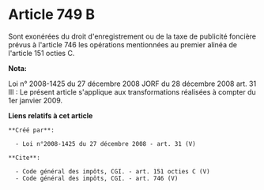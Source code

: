 # Article 749 B

Sont exonérées du droit d'enregistrement ou de la taxe de publicité foncière prévus à l'article 746 les opérations
mentionnées au premier alinéa de l'article 151 octies C.

**Nota:**

Loi n° 2008-1425 du 27 décembre 2008 JORF du 28 décembre 2008 art. 31 III : Le présent article s'applique aux transformations
réalisées à compter du 1er janvier 2009.

**Liens relatifs à cet article**

	**Créé par**:

	  - Loi n°2008-1425 du 27 décembre 2008 - art. 31 (V)

	**Cite**:

	  - Code général des impôts, CGI. - art. 151 octies C (V)
	  - Code général des impôts, CGI. - art. 746 (V)
